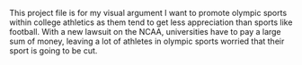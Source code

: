 This project file is for my visual argument
I want to promote olympic sports within college athletics as them tend to get less appreciation than sports like football. With a new lawsuit on the NCAA, universities have to pay a large sum of money, leaving a lot of athletes in olympic sports worried that their sport is going to be cut. 
